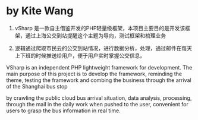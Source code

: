 by Kite Wang
==================
1. vSharp 是一款自主借鉴开发的PHP轻量级框架，本项目主要目的是开发该框架，通过上海公交到站提醒这个主题为导向，测试框架和梳理业务

2. 逻辑通过爬取市民云的公交到站情况，进行数据分析，处理，通过邮件在每天上下班的时候推送给用户，便于用户实时掌握公交信息。

VSharp is an independent PHP lightweight framework for development. The main purpose of this project is to develop the framework, reminding the theme, testing the framework and combing the business through the arrival of the Shanghai bus stop

by crawling the public cloud bus arrival situation, data analysis, processing, through the mail in the daily work when pushed to the user, convenient for users to grasp the bus information in real time.
